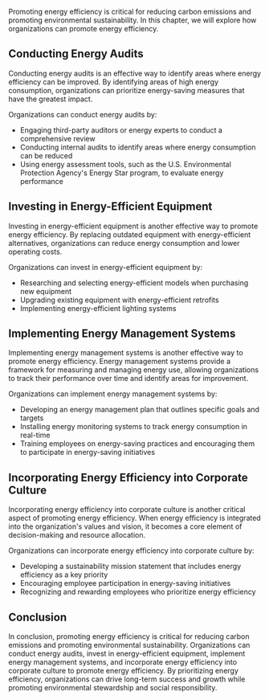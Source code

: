 
Promoting energy efficiency is critical for reducing carbon emissions and promoting environmental sustainability. In this chapter, we will explore how organizations can promote energy efficiency.

Conducting Energy Audits
------------------------

Conducting energy audits is an effective way to identify areas where energy efficiency can be improved. By identifying areas of high energy consumption, organizations can prioritize energy-saving measures that have the greatest impact.

Organizations can conduct energy audits by:

* Engaging third-party auditors or energy experts to conduct a comprehensive review
* Conducting internal audits to identify areas where energy consumption can be reduced
* Using energy assessment tools, such as the U.S. Environmental Protection Agency's Energy Star program, to evaluate energy performance

Investing in Energy-Efficient Equipment
---------------------------------------

Investing in energy-efficient equipment is another effective way to promote energy efficiency. By replacing outdated equipment with energy-efficient alternatives, organizations can reduce energy consumption and lower operating costs.

Organizations can invest in energy-efficient equipment by:

* Researching and selecting energy-efficient models when purchasing new equipment
* Upgrading existing equipment with energy-efficient retrofits
* Implementing energy-efficient lighting systems

Implementing Energy Management Systems
--------------------------------------

Implementing energy management systems is another effective way to promote energy efficiency. Energy management systems provide a framework for measuring and managing energy use, allowing organizations to track their performance over time and identify areas for improvement.

Organizations can implement energy management systems by:

* Developing an energy management plan that outlines specific goals and targets
* Installing energy monitoring systems to track energy consumption in real-time
* Training employees on energy-saving practices and encouraging them to participate in energy-saving initiatives

Incorporating Energy Efficiency into Corporate Culture
------------------------------------------------------

Incorporating energy efficiency into corporate culture is another critical aspect of promoting energy efficiency. When energy efficiency is integrated into the organization's values and vision, it becomes a core element of decision-making and resource allocation.

Organizations can incorporate energy efficiency into corporate culture by:

* Developing a sustainability mission statement that includes energy efficiency as a key priority
* Encouraging employee participation in energy-saving initiatives
* Recognizing and rewarding employees who prioritize energy efficiency

Conclusion
----------

In conclusion, promoting energy efficiency is critical for reducing carbon emissions and promoting environmental sustainability. Organizations can conduct energy audits, invest in energy-efficient equipment, implement energy management systems, and incorporate energy efficiency into corporate culture to promote energy efficiency. By prioritizing energy efficiency, organizations can drive long-term success and growth while promoting environmental stewardship and social responsibility.
